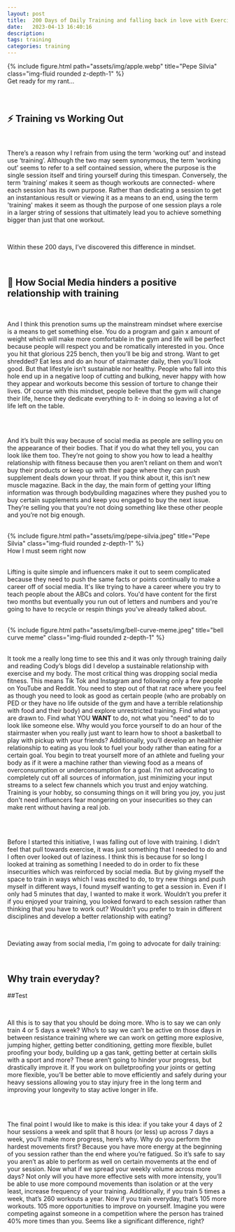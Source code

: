 ```yaml
---
layout: post
title:  200 Days of Daily Training and falling back in love with Exercise
date:   2023-04-13 16:40:16
description:    
tags: training
categories: training
---
```


<div class="container">
    <div class="row">
        <div class="col-sm mt-3 mt-md-0">
            {% include figure.html path="assets/img/apple.webp" title="Pepe Silvia" class="img-fluid rounded z-depth-1" %}
        </div>
    </div>
    <div class="caption">
        Get ready for my rant...
    </div>
</div>

<br>
<br>

## :zap: Training vs Working Out

<br>

There’s a reason why I refrain from using the term ‘working out’ and instead use ‘training’. Although the two may seem synonymous, the term ‘working out’ seems to refer to a self contained session, where the purpose is the single session itself and tiring yourself during this timespan. Conversely, the term ‘training’ makes it seem as though workouts are connected- where each session has its own purpose. Rather than dedicating a session to get an instantanious result or viewing it as a means to an end, using the term 'training' makes it seem as though the purpose of one session plays a role in a larger string of sessions that ultimately lead you to achieve something bigger than just that one workout. 

<br>

Within these 200 days, I’ve discovered this difference in mindset. 

<br>

## :iphone: How Social Media hinders a positive relationship with training

<br>

And I think this prenotion sums up the mainstream mindset where exercise is a means to get something else. You do a program and gain x amount of weight which will make more comfortable in the gym and life will be perfect because people will respect you and be romatically interested in you. Once you hit that glorious 225 bench, then you’ll be big and strong. Want to get shredded? Eat less and do an hour of stairmaster daily, then you’ll look good. But that lifestyle isn’t sustainable nor healthy. People who fall into this hole end up in a negative loop of cutting and bulking, never happy with how they appear and workouts become this session of torture to change their lives. Of course with this mindset, people believe that the gym will change their life, hence they dedicate everything to it- in doing so leaving a lot of life left on the table. 

<br>
<br>

And it’s built this way because of social media as people are selling you on the appearance of their bodies. That if you do what they tell you, you can look like them too. They’re not going to show you how to lead a healthy  relationship with fitness because then you aren’t reliant on them and won’t buy their products or keep up with their page where they can push supplement deals down your throat. If you think about it, this isn’t new muscle magazine. Back in the day, the main form of getting your lifting information was through bodybuilding magazines where they pushed you to buy certain supplements and keep you engaged to buy the next issue. They’re selling you that you’re not doing something like these other people and you’re not big enough. 

<br>

<div class="container">
    <div class="row">
        <div class="col-sm mt-3 mt-md-0">
            {% include figure.html path="assets/img/pepe-silvia.jpeg" title="Pepe Silvia" class="img-fluid rounded z-depth-1" %}
        </div>
    </div>
    <div class="caption">
        How I must seem right now
    </div>
</div>

<br>

Lifting is quite simple and influencers make it out to seem complicated because they need to push the same facts or points continually to make a career off of social media. It's like trying to have a career where you try to teach people about the ABCs and colors. You'd have content for the first two months but eventually you run out of letters and numbers and you're going to have to recycle or respin things you've already talked about.  

<br>

<div class="container">
    <div class="row">
        <div class="col-sm mt-3 mt-md-0">
            {% include figure.html path="assets/img/bell-curve-meme.jpeg" title="bell curve meme" class="img-fluid rounded z-depth-1" %}
        </div>

</div>

<br>

It took me a really long time to see this and it was only through training daily and reading Cody’s blogs did I develop a sustainable relationship with exercise and my body. The most critical thing was dropping social media fitness. This means Tik Tok and Instagram and following only a few people on YouTube and Reddit. You need to step out of that rat race where you feel as though you need to look as good as certain people (who are probably on PED or  they have no life outside of the gym and have a terrible relationship with food and their body) and explore unrestricted training. Find what you are drawn to. Find what YOU <b>WANT</b> to do, not what you "need" to do to look like someone else. Why would you force yourself to do an hour of the stairmaster when you really just want to learn how to shoot a basketball to play with pickup with your friends? Additionally, you’ll develop an healthier relationship to eating as you look to fuel your body rather than eating for a certain goal. You begin to treat yourself more of an athlete and fueling your body as if it were a machine rather than viewing food as a means of overconsumption or underconsumption for a goal. I’m not advocating to completely cut off all sources of information, just minimizing your input streams to a select few channels which you trust and enjoy watching. Training is your hobby, so consuming things on it will bring you joy, you just don't need influencers fear mongering on your insecurities so they can make rent without having a real job. 

<br>
<br>

Before I started this initiative, I was falling out of love with training. I didn’t feel that pull towards exercise, it was just something that I needed to do and I often over looked out of laziness. I think this is because for so long I looked at training as something I needed to do in order to fix these insecurities which was reinforced by social media. But by giving myself the space to train in ways which I was excited to do, to try new things and push myself in different ways, I found myself wanting to get a session in. Even if I only had 5 minutes that day, I wanted to make it work. Wouldn’t you prefer it  if you enjoyed your training, you looked forward to each session rather than thinking that you have to work out? Wouldn’t you prefer to train in different disciplines and develop a better relationship with eating? 

<br>

Deviating away from social media, I'm going to advocate for daily training:



<br>


<h2> Why train everyday? </h2>

##Test

<br>



All this is to say that you should be doing more. Who is to say we can only train 4 or 5 days a week? Who’s to say we can’t be active on those days in between resistance training where we can work on getting more explosive, jumping higher, getting better conditioning, getting more flexible, bullet proofing your body, building up a gas tank, getting better at certain skills with a sport and more? These aren’t going to hinder your progress, but drastically improve it. If you work on bulletproofing your joints or getting more flexible, you’ll be better able to move efficiently and safely during your heavy sessions allowing you to stay injury free in the long term and improving your longevity to stay active longer in life. 

<br>
<br>

The final point I would like to make is this idea: if you take your 4 days of 2 hour sessions a week and split that 8 hours (or less) up across 7 days a week, you’ll make more progress, here’s why. Why do you perform the hardest movements first? Because you have more energy at the beginning of you session rather than the end where you’re fatigued. So it’s safe to say you aren’t as able to perform as well on certain movements at the end of your session. Now what if we spread your weekly volume across more days? Not only will you have more effective sets with more intensity, you’ll be able to use more compound movements than isolation or at the very least, increase frequency of your training. Additionally, if you train 5 times a week, that’s 260 workouts a year. Now if you train everyday, that’s 105 more workouts. 105 more opportunities to improve on yourself. Imagine you were competing against someone in a competition where the person has trained 40% more times than you. Seems like a significant difference, right? 



